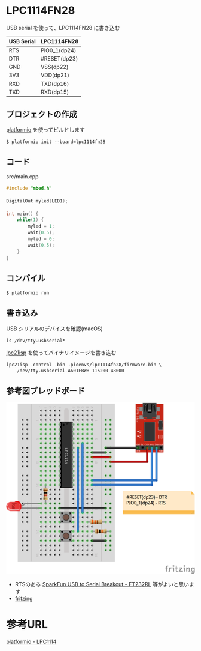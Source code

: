 # LPC1114FN28

USB serial を使って、LPC1114FN28 に書き込む

| USB Serial | LPC1114FN28  |
|:-----------|:-------------|
| RTS        | PIO0_1(dp24) |
| DTR        | #RESET(dp23) |
| GND        | VSS(dp22)    |
| 3V3        | VDD(dp21)    |
| RXD        | TXD(dp16)    |
| TXD        | RXD(dp15)    |

## プロジェクトの作成

[platformio](http://platformio.org/) を使ってビルドします

```
$ platformio init --board=lpc1114fn28
```

## コード

src/main.cpp

```cpp
#include "mbed.h"

DigitalOut myled(LED1);

int main() {
    while(1) {
        myled = 1;
        wait(0.5);
        myled = 0;
        wait(0.5);
    }
}
```

## コンパイル

```
$ platformio run
```

## 書き込み

USB シリアルのデバイスを確認(macOS)

```
ls /dev/tty.usbserial*
```

[lpc21isp](https://sourceforge.net/projects/lpc21isp/) を使ってバイナリイメージを書き込む

```
lpc21isp -control -bin .pioenvs/lpc1114fn28/firmware.bin \
    /dev/tty.usbserial-A601FBW8 115200 48000
```

## 参考図ブレッドボード

![LPC1114](LPC1114.png)

* RTSのある [SparkFun USB to Serial Breakout - FT232RL](https://www.sparkfun.com/products/12731) 等がよいと思います
* [fritzing](http://fritzing.org/home/)

# 参考URL

[platformio - LPC1114](https://lowreal.net/2016/02/17/3)

